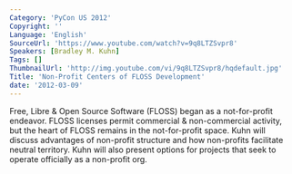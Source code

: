 ```yaml
---
Category: 'PyCon US 2012'
Copyright: ''
Language: 'English'
SourceUrl: 'https://www.youtube.com/watch?v=9q8LTZSvpr8'
Speakers: [Bradley M. Kuhn]
Tags: []
ThumbnailUrl: 'http://img.youtube.com/vi/9q8LTZSvpr8/hqdefault.jpg'
Title: 'Non-Profit Centers of FLOSS Development'
date: '2012-03-09'
---
```

Free, Libre & Open Source Software (FLOSS) began as a not-for-profit endeavor.
FLOSS licenses permit commercial & non-commercial activity, but the heart of
FLOSS remains in the not-for-profit space. Kuhn will discuss advantages of
non-profit structure and how non-profits facilitate neutral territory. Kuhn
will also present options for projects that seek to operate officially as a
non-profit org.

